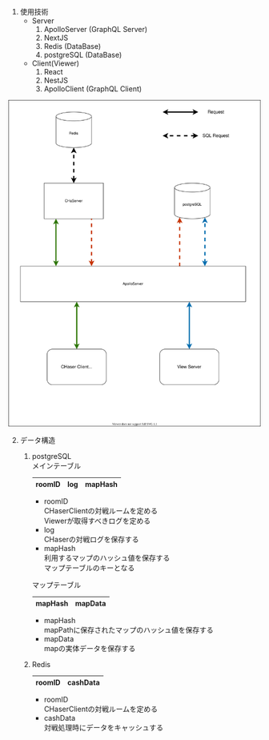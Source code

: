 1. 使用技術  
    - Server
      1. ApolloServer (GraphQL Server)
      2. NextJS
      3. Redis (DataBase)
      4. postgreSQL (DataBase)
    - Client(Viewer)
      1. React
      2. NestJS
      3. ApolloClient (GraphQL Client)

![](img/Relationship.svg)

2. データ構造
    1. postgreSQL  
        メインテーブル  
        
        | roomID | log | mapHash |  
        | --- | --- | --- |  
        - roomID  
            CHaserClientの対戦ルームを定める  
            Viewerが取得すべきログを定める  
        - log  
            CHaserの対戦ログを保存する  
        - mapHash  
            利用するマップのハッシュ値を保存する  
            マップテーブルのキーとなる  
        
        マップテーブル  
        
        | mapHash | mapData |  
        | ---| --- |  
        - mapHash  
            mapPathに保存されたマップのハッシュ値を保存する  
        - mapData  
            mapの実体データを保存する
    2. Redis  
        
        | roomID | cashData |  
        | --- | --- |  
        - roomID  
            CHaserClientの対戦ルームを定める  
        - cashData  
            対戦処理時にデータをキャッシュする  


